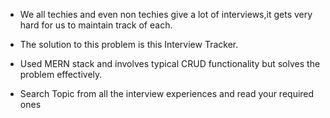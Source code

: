 * We all techies and even non techies give a lot of interviews,it gets very hard for us to maintain track of each.

* The solution to this problem is this Interview Tracker.

* Used MERN stack and involves typical CRUD functionality but solves the problem effectively.

* Search Topic from all the interview experiences and read your required ones

<!--Create login/signup functionality,then create the feature where people can connect when they read someone interview experience  -->

